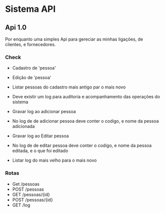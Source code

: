 # Sistema API
## Api 1.0
Por enquanto uma simples Api para gereciar as minhas ligações, de clientes, e fornecedores.

### Check
- Cadastro de 'pessoa'

- Edição de 'pessoa'

- Listar pessoas do cadastro mais antigo par o mais novo

- Deve existir um log para auditoria e acompanhamento das operações do sistema

- Gravar log ao adicionar pessoa

- No log de de adicionar pessoa deve conter o codigo, e nome da pessoa adicionada

- Gravar log ao Editar pessoa

- No log de de editar pessoa deve conter o codigo, e nome da pessoa editada, e o que foi editado

- Listar log do mais velho para o mais novo

### Rotas
- Get /pessoas
- POST /pessoas
- GET /pessoas/{id}
- POST /pessoas/{id}
- GET /log


